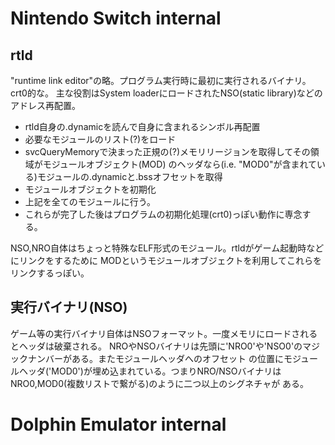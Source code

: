 # Nintendo Switch internal
## rtld
"runtime link editor"の略。プログラム実行時に最初に実行されるバイナリ。crt0的な。
主な役割はSystem loaderにロードされたNSO(static library)などのアドレス再配置。
- rtld自身の.dynamicを読んで自身に含まれるシンボル再配置
- 必要なモジュールのリスト(?)をロード
- svcQueryMemoryで決まった正規の(?)メモリリージョンを取得してその領域がモジュールオブジェクト(MOD)
のヘッダなら(i.e. "MOD0"が含まれている)モジュールの.dynamicと.bssオフセットを取得
- モジュールオブジェクトを初期化
- 上記を全てのモジュールに行う。
- これらが完了した後はプログラムの初期化処理(crt0)っぽい動作に専念する。

NSO,NRO自体はちょっと特殊なELF形式のモジュール。rtldがゲーム起動時などにリンクをするために
MODというモジュールオブジェクトを利用してこれらをリンクするっぽい。

## 実行バイナリ(NSO)
ゲーム等の実行バイナリ自体はNSOフォーマット。一度メモリにロードされるとヘッダは破棄される。
NROやNSOバイナリは先頭に'NRO0'や'NSO0'のマジックナンバーがある。またモジュールヘッダへのオフセット
の位置にモジュールヘッダ('MOD0')が埋め込まれている。つまりNRO/NSOバイナリはNRO0,MOD0(複数リストで繋がる)のように二つ以上のシグネチャが
ある。
# Dolphin Emulator internal
